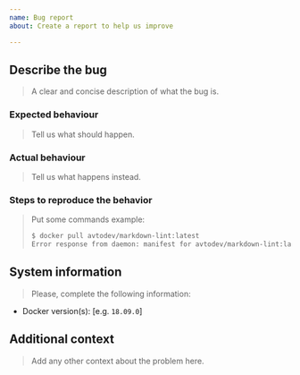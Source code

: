 ```yaml
---
name: Bug report
about: Create a report to help us improve

---
```


## Describe the bug

> A clear and concise description of what the bug is.

### Expected behaviour

> Tell us what should happen.

### Actual behaviour

> Tell us what happens instead.

### Steps to reproduce the behavior

> Put some commands example:
>
> ```bash
> $ docker pull avtodev/markdown-lint:latest
> Error response from daemon: manifest for avtodev/markdown-lint:latest not found
> ```

## System information

> Please, complete the following information:

- Docker version(s): [e.g. `18.09.0`]

## Additional context

> Add any other context about the problem here.
